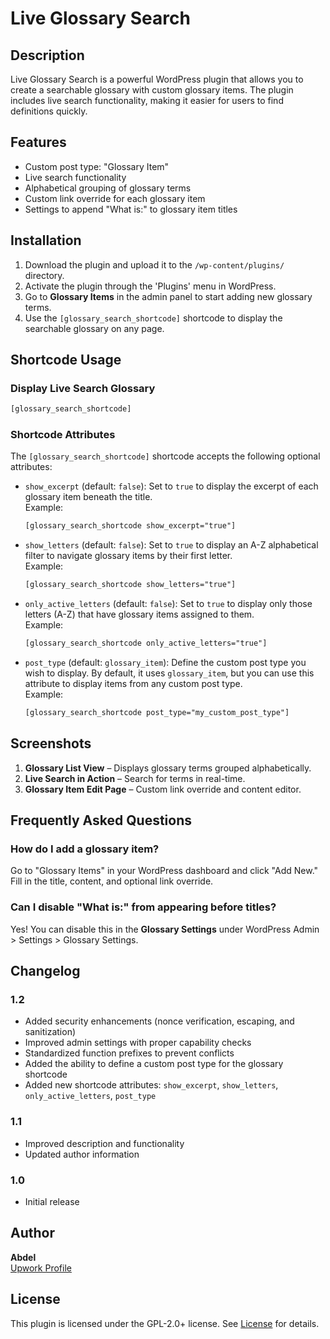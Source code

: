 
# Live Glossary Search

## Description

Live Glossary Search is a powerful WordPress plugin that allows you to create a searchable glossary with custom glossary items. The plugin includes live search functionality, making it easier for users to find definitions quickly.

## Features
- Custom post type: "Glossary Item"
- Live search functionality
- Alphabetical grouping of glossary terms
- Custom link override for each glossary item
- Settings to append "What is:" to glossary item titles

## Installation

1. Download the plugin and upload it to the `/wp-content/plugins/` directory.
2. Activate the plugin through the 'Plugins' menu in WordPress.
3. Go to **Glossary Items** in the admin panel to start adding new glossary terms.
4. Use the `[glossary_search_shortcode]` shortcode to display the searchable glossary on any page.

## Shortcode Usage

### Display Live Search Glossary

```html
[glossary_search_shortcode]
```

### Shortcode Attributes

The `[glossary_search_shortcode]` shortcode accepts the following optional attributes:

- `show_excerpt` (default: `false`): Set to `true` to display the excerpt of each glossary item beneath the title.  
  Example:  
  ```html
  [glossary_search_shortcode show_excerpt="true"]
  ```

- `show_letters` (default: `false`): Set to `true` to display an A-Z alphabetical filter to navigate glossary items by their first letter.  
  Example:  
  ```html
  [glossary_search_shortcode show_letters="true"]
  ```

- `only_active_letters` (default: `false`): Set to `true` to display only those letters (A-Z) that have glossary items assigned to them.  
  Example:  
  ```html
  [glossary_search_shortcode only_active_letters="true"]
  ```

- `post_type` (default: `glossary_item`): Define the custom post type you wish to display. By default, it uses `glossary_item`, but you can use this attribute to display items from any custom post type.  
  Example:  
  ```html
  [glossary_search_shortcode post_type="my_custom_post_type"]
  ```

## Screenshots
1. **Glossary List View** – Displays glossary terms grouped alphabetically.
2. **Live Search in Action** – Search for terms in real-time.
3. **Glossary Item Edit Page** – Custom link override and content editor.

## Frequently Asked Questions

### How do I add a glossary item?
Go to "Glossary Items" in your WordPress dashboard and click "Add New." Fill in the title, content, and optional link override.

### Can I disable "What is:" from appearing before titles?
Yes! You can disable this in the **Glossary Settings** under WordPress Admin > Settings > Glossary Settings.

## Changelog

### 1.2
- Added security enhancements (nonce verification, escaping, and sanitization)
- Improved admin settings with proper capability checks
- Standardized function prefixes to prevent conflicts
- Added the ability to define a custom post type for the glossary shortcode
- Added new shortcode attributes: `show_excerpt`, `show_letters`, `only_active_letters`, `post_type`

### 1.1
- Improved description and functionality
- Updated author information

### 1.0
- Initial release

## Author
**Abdel**  
[Upwork Profile](https://www.upwork.com/freelancers/~01e0ebea64e80eb1de)

## License
This plugin is licensed under the GPL-2.0+ license. See [License](https://www.gnu.org/licenses/gpl-2.0.html) for details.
